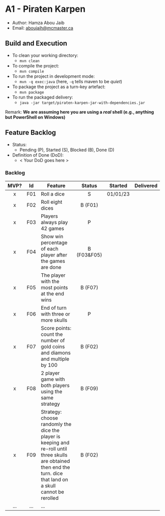 # A1 - Piraten Karpen

  * Author: Hamza Abou Jaib
  * Email: aboujaih@mcmaster.ca

## Build and Execution

  * To clean your working directory:
    * `mvn clean`
  * To compile the project:
    * `mvn compile`
  * To run the project in development mode:
    * `mvn -q exec:java` (here, `-q` tells maven to be _quiet_)
  * To package the project as a turn-key artefact:
    * `mvn package`
  * To run the packaged delivery:
    * `java -jar target/piraten-karpen-jar-with-dependencies.jar` 

Remark: **We are assuming here you are using a _real_ shell (e.g., anything but PowerShell on Windows)**

## Feature Backlog

 * Status: 
   * Pending (P), Started (S), Blocked (B), Done (D)
 * Definition of Done (DoD):
   * < Your DoD goes here >

### Backlog

| MVP? | Id  | Feature  | Status  |  Started  | Delivered |
| :-:  |:-:  |---       | :-:     | :-:       | :-:       |
| x   | F01 | Roll a dice |  S | 01/01/23 |  |
| x   | F02 | Roll eight dices  |  B (F01) |   |
| x   | F03 | Players always play 42 games  |  P  |   |
| x   | F04 | Show win percentage of each player after the games are done  |  B (F03&F05)  |   |
| x   | F05 | The player with the most points at the end wins  |  B (F07)  |   |
| x   | F06 | End of turn with three or more skulls | P | |
| x   | F07 | Score points: count the number of gold coins and diamons and multiple by 100 | B (F02) | |
| x   | F08 | 2 player game with both players using the same strategy | B (F09) | |
| x   | F09 | Strategy: choose randomly the dice the player is keeping and re-roll until three skulls are obtained then end the turn. dice that land on a skull cannot be rerolled | B (F02) | |
| ... | ... | ... |


